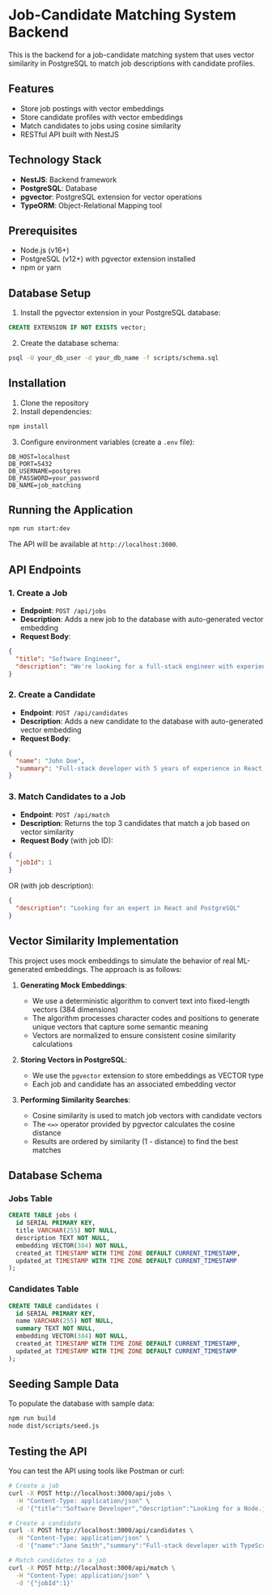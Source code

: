 # Job-Candidate Matching System Backend

This is the backend for a job-candidate matching system that uses vector similarity in PostgreSQL to match job descriptions with candidate profiles.

## Features

- Store job postings with vector embeddings
- Store candidate profiles with vector embeddings
- Match candidates to jobs using cosine similarity
- RESTful API built with NestJS

## Technology Stack

- **NestJS**: Backend framework
- **PostgreSQL**: Database
- **pgvector**: PostgreSQL extension for vector operations
- **TypeORM**: Object-Relational Mapping tool

## Prerequisites

- Node.js (v16+)
- PostgreSQL (v12+) with pgvector extension installed
- npm or yarn

## Database Setup

1. Install the pgvector extension in your PostgreSQL database:

```sql
CREATE EXTENSION IF NOT EXISTS vector;
```

2. Create the database schema:

```bash
psql -U your_db_user -d your_db_name -f scripts/schema.sql
```

## Installation

1. Clone the repository
2. Install dependencies:

```bash
npm install
```

3. Configure environment variables (create a `.env` file):

```
DB_HOST=localhost
DB_PORT=5432
DB_USERNAME=postgres
DB_PASSWORD=your_password
DB_NAME=job_matching
```

## Running the Application

```bash
npm run start:dev
```

The API will be available at `http://localhost:3000`.

## API Endpoints

### 1. Create a Job

- **Endpoint**: `POST /api/jobs`
- **Description**: Adds a new job to the database with auto-generated vector embedding
- **Request Body**:

```json
{
  "title": "Software Engineer",
  "description": "We're looking for a full-stack engineer with experience in React and Node.js"
}
```

### 2. Create a Candidate

- **Endpoint**: `POST /api/candidates`
- **Description**: Adds a new candidate to the database with auto-generated vector embedding
- **Request Body**:

```json
{
  "name": "John Doe",
  "summary": "Full-stack developer with 5 years of experience in React, Node.js, and PostgreSQL"
}
```

### 3. Match Candidates to a Job

- **Endpoint**: `POST /api/match`
- **Description**: Returns the top 3 candidates that match a job based on vector similarity
- **Request Body** (with job ID):

```json
{
  "jobId": 1
}
```

OR (with job description):

```json
{
  "description": "Looking for an expert in React and PostgreSQL"
}
```

## Vector Similarity Implementation

This project uses mock embeddings to simulate the behavior of real ML-generated embeddings. The approach is as follows:

1. **Generating Mock Embeddings**: 
   - We use a deterministic algorithm to convert text into fixed-length vectors (384 dimensions)
   - The algorithm processes character codes and positions to generate unique vectors that capture some semantic meaning
   - Vectors are normalized to ensure consistent cosine similarity calculations

2. **Storing Vectors in PostgreSQL**:
   - We use the `pgvector` extension to store embeddings as VECTOR type
   - Each job and candidate has an associated embedding vector

3. **Performing Similarity Searches**:
   - Cosine similarity is used to match job vectors with candidate vectors
   - The `<=>` operator provided by pgvector calculates the cosine distance
   - Results are ordered by similarity (1 - distance) to find the best matches

## Database Schema

### Jobs Table
```sql
CREATE TABLE jobs (
  id SERIAL PRIMARY KEY,
  title VARCHAR(255) NOT NULL,
  description TEXT NOT NULL,
  embedding VECTOR(384) NOT NULL,
  created_at TIMESTAMP WITH TIME ZONE DEFAULT CURRENT_TIMESTAMP,
  updated_at TIMESTAMP WITH TIME ZONE DEFAULT CURRENT_TIMESTAMP
);
```

### Candidates Table
```sql
CREATE TABLE candidates (
  id SERIAL PRIMARY KEY,
  name VARCHAR(255) NOT NULL,
  summary TEXT NOT NULL,
  embedding VECTOR(384) NOT NULL,
  created_at TIMESTAMP WITH TIME ZONE DEFAULT CURRENT_TIMESTAMP,
  updated_at TIMESTAMP WITH TIME ZONE DEFAULT CURRENT_TIMESTAMP
);
```

## Seeding Sample Data

To populate the database with sample data:

```bash
npm run build
node dist/scripts/seed.js
```

## Testing the API

You can test the API using tools like Postman or curl:

```bash
# Create a job
curl -X POST http://localhost:3000/api/jobs \
  -H "Content-Type: application/json" \
  -d '{"title":"Software Developer","description":"Looking for a Node.js developer with PostgreSQL experience"}'

# Create a candidate
curl -X POST http://localhost:3000/api/candidates \
  -H "Content-Type: application/json" \
  -d '{"name":"Jane Smith","summary":"Full-stack developer with TypeScript, Node.js, and PostgreSQL skills"}'

# Match candidates to a job
curl -X POST http://localhost:3000/api/match \
  -H "Content-Type: application/json" \
  -d '{"jobId":1}'
```
